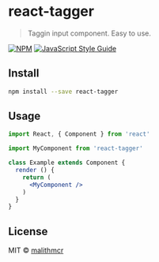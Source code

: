 # react-tagger

> Taggin input component. Easy to use.

[![NPM](https://img.shields.io/npm/v/react-tagger.svg)](https://www.npmjs.com/package/react-tagger) [![JavaScript Style Guide](https://img.shields.io/badge/code_style-standard-brightgreen.svg)](https://standardjs.com)

## Install

```bash
npm install --save react-tagger
```

## Usage

```jsx
import React, { Component } from 'react'

import MyComponent from 'react-tagger'

class Example extends Component {
  render () {
    return (
      <MyComponent />
    )
  }
}
```

## License

MIT © [malithmcr](https://github.com/malithmcr)
